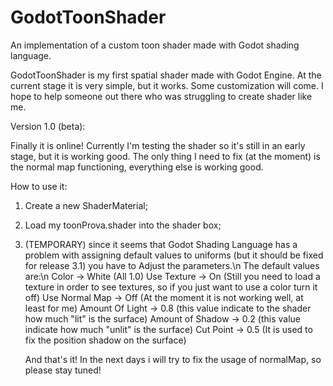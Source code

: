 # GodotToonShader
An implementation of a custom toon shader made with Godot shading language. 

GodotToonShader is my first spatial shader made with Godot Engine. At the current stage it is very simple, but it works. Some customization will come. I hope to help someone out there who was struggling to create shader like me.

Version 1.0 (beta):

Finally it is online! Currently I'm testing the shader so it's still in an early stage, but it is working good. The only thing I need to fix (at the moment) is the normal map functioning, everything else is working good. 

How to use it:

1) Create a new ShaderMaterial;
2) Load my toonProva.shader into the shader box;
3) (TEMPORARY) since it seems that Godot Shading Language has a problem with assigning default values to uniforms (but it should be fixed for release 3.1) you have to Adjust the parameters.\n
   The default values are:\n
   Color -> White (All 1.0)
   Use Texture -> On (Still you need to load a texture in order to see textures, so if you just want to use a color turn it off)
   Use Normal Map -> Off (At the moment it is not working well, at least for me)
   Amount Of Light -> 0.8 (this value indicate to the shader how much "lit" is the surface)
   Amount of Shadow -> 0.2 (this value indicate how much "unlit" is the surface)
   Cut Point -> 0.5 (It is used to fix the position shadow on the surface)
   
   And that's it! In the next days i will try to fix the usage of normalMap, so please stay tuned!
